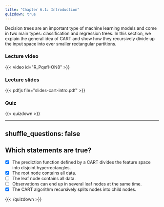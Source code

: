 ```yaml
---
title: "Chapter 6.1: Introduction"
quizdown: true
---
```

Decision trees are an important type of machine learning models and come in two main types: classification and regression trees. In this section, we explain the general idea of CART and show how they recursively divide up the input space into ever smaller rectangular partitions.

<!--more-->

### Lecture video

{{< video id="R_PqefI-ON8" >}}

### Lecture slides

{{< pdfjs file="slides-cart-intro.pdf" >}}

### Quiz

{{< quizdown >}}

---
shuffle_questions: false
---

## Which statements are true? 

- [x] The prediction function defined by a CART divides the feature space into disjoint hyperrectangles.
- [x] The root node contains all data.
- [ ] The leaf node contains all data.
- [ ] Observations can end up in several leaf nodes at the same time.
- [x] The CART algorithm recursively splits nodes into child nodes.

{{< /quizdown >}}